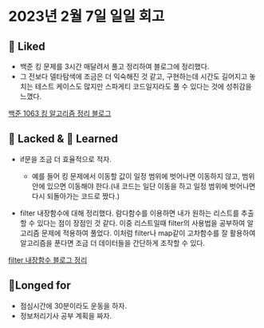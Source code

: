 # 2023년 2월 7일 일일 회고

## 💟 Liked
- 백준 킹 문제를 3시간 매달려서 풀고 정리하여 블로그에 정리했다.
- 그 전보다 델타탐색에 조금은 더 익숙해진 것 같고, 구현하는데 시간도 길어지고 놓치는 테스트 케이스도 많지만 스파게티 코드일지라도 풀 수 있다는 것에 성취감을 느꼈다. 

[백준 1063 킹 알고리즘 정리 블로그](https://menduck.tistory.com/entry/PYTHON%ED%8C%8C%EC%9D%B4%EC%8D%AC-1063-%ED%82%B9)

## 🤦 Lacked & 🧘 Learned
- if문을 조금 더 효율적으로 적자.
  - 예를 들어 킹 문제에서 이동할 값이 일정 범위에 벗어나면 이동하지 않고, 범위 안에 있으면 이동해야 한다.(내 코드는 일단 이동을 하고 일정 범위에 벗어나면 다시 되돌아가는 코드로 짰다.)

- filter 내장함수에 대해 정리했다. 람다함수를 이용하면 내가 원하는 리스트를 추출할 수 있다는 점이 장점인 것 같다. 이중 리스트일때 filter의 사용법을 공부하여 알고리즘 문제에 적용하여 풀었다. 이처럼 filter나 map같이 고차함수를 잘 활용하여 알고리즘을 푼다면 조금 더 데이터들을 간단하게 조작할 수 있다.

[filter 내장함수 블로그 정리](https://menduck.tistory.com/entry/PYTHON%ED%8C%8C%EC%9D%B4%EC%8D%AC-7568-%EB%8D%A9%EC%B9%98-filter)

## 🙏Longed for
- 점심시간에 30분이라도 운동을 하자.
- 정보처리기사 공부 계획을 짜자.

